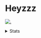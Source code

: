# Heyzzz  

[![.](https://skillicons.dev/icons?i=ts,nextjs,nestjs,mongodb)](https://skillicons.dev)  

<details>
<summary>Stats</summary
<!--START_SECTION:waka-->

```txt
TypeScript   3 hrs 37 mins   ██████████████▓░░░░░░░░░░   59.30 %
MDX          1 hr 2 mins     ████▒░░░░░░░░░░░░░░░░░░░░   17.13 %
Rust         29 mins         ██░░░░░░░░░░░░░░░░░░░░░░░   08.05 %
JavaScript   19 mins         █▒░░░░░░░░░░░░░░░░░░░░░░░   05.42 %
JSON         15 mins         █░░░░░░░░░░░░░░░░░░░░░░░░   04.13 %
```

<!--END_SECTION:waka-->
</details>
